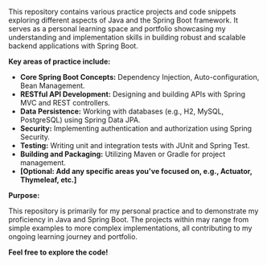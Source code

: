 This repository contains various practice projects and code snippets exploring different aspects of Java and the Spring Boot framework. It serves as a personal learning space and portfolio showcasing my understanding and implementation skills in building robust and scalable backend applications with Spring Boot.

**Key areas of practice include:**

* **Core Spring Boot Concepts:** Dependency Injection, Auto-configuration, Bean Management.
* **RESTful API Development:** Designing and building APIs with Spring MVC and REST controllers.
* **Data Persistence:** Working with databases (e.g., H2, MySQL, PostgreSQL) using Spring Data JPA.
* **Security:** Implementing authentication and authorization using Spring Security.
* **Testing:** Writing unit and integration tests with JUnit and Spring Test.
* **Building and Packaging:** Utilizing Maven or Gradle for project management.
* **[Optional: Add any specific areas you've focused on, e.g., Actuator, Thymeleaf, etc.]**

**Purpose:**

This repository is primarily for my personal practice and to demonstrate my proficiency in Java and Spring Boot. The projects within may range from simple examples to more complex implementations, all contributing to my ongoing learning journey and portfolio.

**Feel free to explore the code!**
